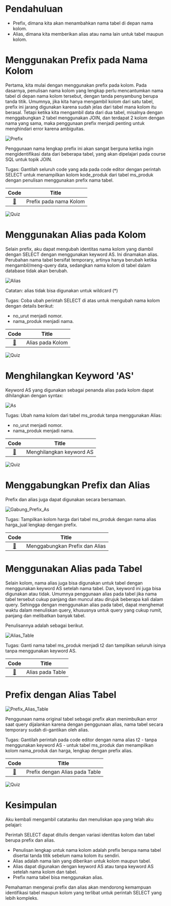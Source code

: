# Pendahuluan

- Prefix, dimana kita akan menambahkan nama tabel di depan nama kolom.
- Alias, dimana kita memberikan alias atau nama lain untuk tabel maupun kolom.

# Menggunakan Prefix pada Nama Kolom

Pertama, kita mulai dengan menggunakan prefix pada kolom. Pada dasarnya, penulisan nama kolom yang lengkap perlu mencantumkan nama tabel di depan nama kolom tersebut, dengan tanda penyambung berupa tanda titik. Umumnya, jika kita hanya mengambil kolom dari satu tabel, prefix ini jarang digunakan karena sudah jelas dari tabel mana kolom itu berasal. Tetapi ketika kita mengambil data dari dua tabel, misalnya dengan menggabungkan 2 tabel menggunakan JOIN, dan terdapat 2 kolom dengan nama yang sama, maka penggunaan prefix menjadi penting untuk menghindari error karena ambiguitas.

![Prefix](img/prefix.png)

Penggunaan nama lengkap prefix ini akan sangat berguna ketika ingin mengidentifikasi data dari beberapa tabel, yang akan dipelajari pada course SQL untuk topik JOIN.

Tugas:
Gantilah seluruh code yang ada pada code editor dengan perintah SELECT untuk menampilkan kolom kode_produk dari tabel ms_produk dengan penulisan menggunakan prefix nama tabel.

|Code 	|               Title              	|
|:----:	|:--------------------------------:	|
| [📜](https://github.com/bayubagusbagaswara/dqlab-data-engineer/blob/master/2-Fundamental%20SQL%20using%20SELECT%20Statement/4-Prefix%20dan%20Alias/1-prefix-pada-nama-kolom.sql) | Prefix pada nama Kolom |

![Quiz](img/quiz-1.PNG)

# Menggunakan Alias pada Kolom

Selain prefix, aku dapat mengubah identitas nama kolom yang diambil dengan SELECT dengan menggunakan keyword AS. Ini dinamakan alias. Perubahan nama tabel bersifat temporary, artinya hanya berubah ketika mengambil/meng-query data, sedangkan nama kolom di tabel dalam database tidak akan berubah.

![Alias](img/alias.png)

Catatan: alias tidak bisa digunakan untuk wildcard (*)

Tugas:
Coba ubah perintah SELECT di atas untuk mengubah nama kolom dengan details berikut:
- no_urut menjadi nomor.
- nama_produk menjadi nama.

|Code 	|               Title              	|
|:----:	|:--------------------------------:	|
| [📜](https://github.com/bayubagusbagaswara/dqlab-data-engineer/blob/master/2-Fundamental%20SQL%20using%20SELECT%20Statement/4-Prefix%20dan%20Alias/2-alias-pada-kolom.sql) | Alias pada Kolom |

![Quiz](img/quiz-2.PNG)

# Menghilangkan Keyword 'AS'
Keyword AS yang digunakan sebagai penanda alias pada kolom dapat dihilangkan dengan syntax:

![As](img/as.png)

Tugas:
Ubah nama kolom dari tabel ms_produk tanpa menggunakan Alias:
- no_urut menjadi nomor.
- nama_produk menjadi nama.

|Code 	|               Title              	|
|:----:	|:--------------------------------:	|
| [📜](https://github.com/bayubagusbagaswara/dqlab-data-engineer/blob/master/2-Fundamental%20SQL%20using%20SELECT%20Statement/4-Prefix%20dan%20Alias/3-menghilangkan-keyword-as.sql) | Menghilangkan keyword AS |

![Quiz](img/quiz-3.PNG)

# Menggabungkan Prefix dan Alias

Prefix dan alias juga dapat digunakan secara bersamaan.

![Gabung_Prefix_As](img/gabung-prefik-as.png)

Tugas:
Tampilkan kolom harga dari tabel ms_produk dengan nama alias harga_jual lengkap dengan prefix.

|Code 	|               Title              	|
|:----:	|:--------------------------------:	|
| [📜](https://github.com/bayubagusbagaswara/dqlab-data-engineer/blob/master/2-Fundamental%20SQL%20using%20SELECT%20Statement/4-Prefix%20dan%20Alias/4-menggabungkan-prefix-dan-alias.sql) | Menggabungkan Prefix dan Alias |


# Menggunakan Alias pada Tabel
Selain kolom, nama alias juga bisa digunakan untuk tabel dengan menggunakan keyword AS setelah nama tabel. Dan, keyword ini juga bisa digunakan atau tidak. Umumnya penggunaan alias pada tabel jika nama tabel tersebut cukup panjang dan muncul atau dirujuk beberapa kali dalam query. Sehingga dengan menggunakan alias pada tabel, dapat menghemat waktu dalam menuliskan query, khususnya untuk query yang cukup rumit, panjang dan melibatkan banyak tabel.

Penulisannya adalah sebagai berikut.

![Alias_Table](img/alias-pada-table.png)

Tugas:
Ganti nama tabel ms_produk menjadi t2 dan tampilkan seluruh isinya tanpa menggunakan keyword AS.

|Code 	|               Title              	|
|:----:	|:--------------------------------:	|
| [📜](https://github.com/bayubagusbagaswara/dqlab-data-engineer/blob/master/2-Fundamental%20SQL%20using%20SELECT%20Statement/4-Prefix%20dan%20Alias/5-alias-pada-table.sql) | Alias pada Table |

# Prefix dengan Alias Tabel

![Prefix_Alias_Table](img/prefix-alias-table.png)

Penggunaan nama original tabel sebagai prefix akan menimbulkan error saat query dijalankan karena dengan penggunaan alias, nama tabel secara temporary sudah di-gantikan oleh alias.

Tugas:
Gantilah perintah pada code editor dengan nama alias t2 - tanpa menggunakan keyword AS - untuk tabel ms_produk dan menampilkan kolom nama_produk dan harga, lengkap dengan prefix alias.

|Code 	|               Title              	|
|:----:	|:--------------------------------:	|
| [📜](https://github.com/bayubagusbagaswara/dqlab-data-engineer/blob/master/2-Fundamental%20SQL%20using%20SELECT%20Statement/4-Prefix%20dan%20Alias/6-prefix-dengan-alias-table.sql) | Prefix dengan Alias pada Table |

![Quiz](img/quiz-4.PNG)

# Kesimpulan
Aku kembali mengambil catatanku dan menuliskan apa yang telah aku pelajari:

Perintah SELECT dapat ditulis dengan variasi identitas kolom dan tabel berupa prefix dan alias.
- Penulisan lengkap untuk nama kolom adalah prefix berupa nama tabel disertai tanda titik sebelum nama kolom itu sendiri.
- Alias adalah nama lain yang diberikan untuk kolom maupun tabel.
- Alias dapat digunakan dengan keyword AS atau tanpa keyword AS setelah nama kolom dan tabel.
- Prefix nama tabel bisa menggunakan alias.

Pemahaman mengenai prefix dan alias akan mendorong kemampuan identifikasi tabel maupun kolom yang terlibat untuk perintah SELECT yang lebih kompleks.